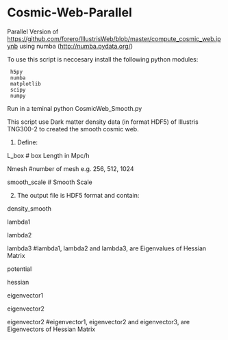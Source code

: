 # Cosmic-Web-Parallel

Parallel Version of https://github.com/forero/IllustrisWeb/blob/master/compute_cosmic_web.ipynb using numba (http://numba.pydata.org/)

To use this script is neccesary install the following python modules:
     
     h5py 
     numba
     matplotlib
     scipy
     numpy
     
     
Run in a teminal python CosmicWeb_Smooth.py

This script use Dark matter density data (in format HDF5) of Illustris TNG300-2 to created the smooth cosmic web.

1. Define: 

  L_box   #  box Length in Mpc/h
  
  Nmesh   #number of mesh e.g. 256, 512, 1024
  
  smooth_scale # Smooth Scale
  
 
 2. The output file is HDF5 format and contain:
  
  density_smooth
  
  lambda1
  
  lambda2
  
  lambda3   #lambda1, lambda2 and lambda3, are Eigenvalues of Hessian Matrix
  
  potential
  
  hessian 
  
  eigenvector1
  
  eigenvector2
  
  eigenvector2   #eigenvector1, eigenvector2 and eigenvector3, are Eigenvectors of Hessian Matrix
  
  
  
  
  
